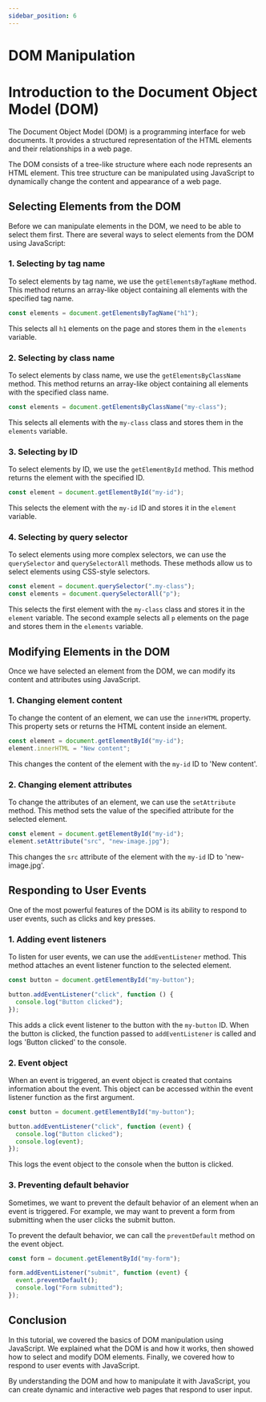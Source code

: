 ```yaml
---
sidebar_position: 6
---
```


# DOM Manipulation

# Introduction to the Document Object Model (DOM)

The Document Object Model (DOM) is a programming interface for web documents. It provides a structured representation of the HTML elements and their relationships in a web page.

The DOM consists of a tree-like structure where each node represents an HTML element. This tree structure can be manipulated using JavaScript to dynamically change the content and appearance of a web page.

## Selecting Elements from the DOM

Before we can manipulate elements in the DOM, we need to be able to select them first. There are several ways to select elements from the DOM using JavaScript:

### 1. Selecting by tag name

To select elements by tag name, we use the `getElementsByTagName` method. This method returns an array-like object containing all elements with the specified tag name.

```js title="index.js"
const elements = document.getElementsByTagName("h1");
```

This selects all `h1` elements on the page and stores them in the `elements` variable.

### 2. Selecting by class name

To select elements by class name, we use the `getElementsByClassName` method. This method returns an array-like object containing all elements with the specified class name.

```js title="index.js"
const elements = document.getElementsByClassName("my-class");
```

This selects all elements with the `my-class` class and stores them in the `elements` variable.

### 3. Selecting by ID

To select elements by ID, we use the `getElementById` method. This method returns the element with the specified ID.

```js title="index.js"
const element = document.getElementById("my-id");
```

This selects the element with the `my-id` ID and stores it in the `element` variable.

### 4. Selecting by query selector

To select elements using more complex selectors, we can use the `querySelector` and `querySelectorAll` methods. These methods allow us to select elements using CSS-style selectors.

```js title="index.js"
const element = document.querySelector(".my-class");
const elements = document.querySelectorAll("p");
```

This selects the first element with the `my-class` class and stores it in the `element` variable. The second example selects all `p` elements on the page and stores them in the `elements` variable.

## Modifying Elements in the DOM

Once we have selected an element from the DOM, we can modify its content and attributes using JavaScript.

### 1. Changing element content

To change the content of an element, we can use the `innerHTML` property. This property sets or returns the HTML content inside an element.

```js title="index.js"
const element = document.getElementById("my-id");
element.innerHTML = "New content";
```

This changes the content of the element with the `my-id` ID to 'New content'.

### 2. Changing element attributes

To change the attributes of an element, we can use the `setAttribute` method. This method sets the value of the specified attribute for the selected element.

```js title="index.js"
const element = document.getElementById("my-id");
element.setAttribute("src", "new-image.jpg");
```

This changes the `src` attribute of the element with the `my-id` ID to 'new-image.jpg'.

## Responding to User Events

One of the most powerful features of the DOM is its ability to respond to user events, such as clicks and key presses.

### 1. Adding event listeners

To listen for user events, we can use the `addEventListener` method. This method attaches an event listener function to the selected element.

```js title="index.js"
const button = document.getElementById("my-button");

button.addEventListener("click", function () {
  console.log("Button clicked");
});
```

This adds a click event listener to the button with the `my-button` ID. When the button is clicked, the function passed to `addEventListener` is called and logs 'Button clicked' to the console.

### 2. Event object

When an event is triggered, an event object is created that contains information about the event. This object can be accessed within the event listener function as the first argument.

```js title="index.js"
const button = document.getElementById("my-button");

button.addEventListener("click", function (event) {
  console.log("Button clicked");
  console.log(event);
});
```

This logs the event object to the console when the button is clicked.

### 3. Preventing default behavior

Sometimes, we want to prevent the default behavior of an element when an event is triggered. For example, we may want to prevent a form from submitting when the user clicks the submit button.

To prevent the default behavior, we can call the `preventDefault` method on the event object.

```js title="index.js"
const form = document.getElementById("my-form");

form.addEventListener("submit", function (event) {
  event.preventDefault();
  console.log("Form submitted");
});
```

## Conclusion

In this tutorial, we covered the basics of DOM manipulation using JavaScript. We explained what the DOM is and how it works, then showed how to select and modify DOM elements. Finally, we covered how to respond to user events with JavaScript.

By understanding the DOM and how to manipulate it with JavaScript, you can create dynamic and interactive web pages that respond to user input.
